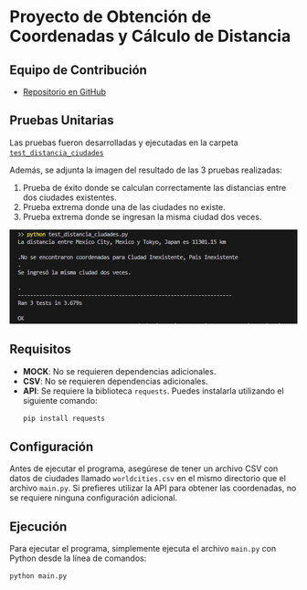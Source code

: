 # Proyecto de Obtención de Coordenadas y Cálculo de Distancia

## Equipo de Contribución
- [Repositorio en GitHub](https://github.com/OmarUTEC/path_city.git)

## Pruebas Unitarias
Las pruebas fueron desarrolladas y ejecutadas en la carpeta [`test_distancia_ciudades`](./test_distancia_ciudades)

Además, se adjunta la imagen del resultado de las 3 pruebas realizadas:
1. Prueba de éxito donde se calculan correctamente las distancias entre dos ciudades existentes.
2. Prueba extrema donde una de las ciudades no existe.
3. Prueba extrema donde se ingresan la misma ciudad dos veces.

![Resultado de las Pruebas](./imagenes/image.png)

## Requisitos

- **MOCK**: No se requieren dependencias adicionales.
- **CSV**: No se requieren dependencias adicionales.
- **API**: Se requiere la biblioteca `requests`. Puedes instalarla utilizando el siguiente comando:
  ```bash
  pip install requests
## Configuración

Antes de ejecutar el programa, asegúrese de tener un archivo CSV con datos de ciudades llamado `worldcities.csv` en el mismo directorio que el archivo `main.py`. Si prefieres utilizar la API para obtener las coordenadas, no se requiere ninguna configuración adicional.

## Ejecución

Para ejecutar el programa, simplemente ejecuta el archivo `main.py` con Python desde la línea de comandos: 
 ```bash
python main.py
